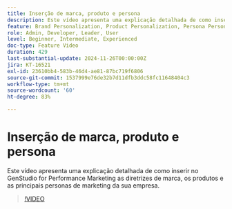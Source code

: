 ```yaml
---
title: Inserção de marca, produto e persona
description: Este vídeo apresenta uma explicação detalhada de como inserir no GenStudio for Performance Marketing as diretrizes de marca, os produtos e as principais personas de marketing da sua empresa.
feature: Brand Personalization, Product Personalization, Persona Personalization
role: Admin, Developer, Leader, User
level: Beginner, Intermediate, Experienced
doc-type: Feature Video
duration: 429
last-substantial-update: 2024-11-26T00:00:00Z
jira: KT-16521
exl-id: 23610bb4-583b-46d4-ae81-87bc719f6806
source-git-commit: 1537999e76de32b7d11dfb3ddc58fc11648404c3
workflow-type: tm+mt
source-wordcount: '60'
ht-degree: 83%

---
```


# Inserção de marca, produto e persona

Este vídeo apresenta uma explicação detalhada de como inserir no GenStudio for Performance Marketing as diretrizes de marca, os produtos e as principais personas de marketing da sua empresa.

>[!VIDEO](https://video.tv.adobe.com/v/3439371/?learn=on&enablevpops)
